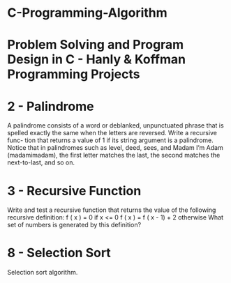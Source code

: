 # C-Programming-Algorithm
# Problem Solving and Program Design in C - Hanly & Koffman Programming Projects


# 2 - Palindrome 
A palindrome consists of a word or deblanked, unpunctuated phrase that is
spelled exactly the same when the letters are reversed. Write a recursive func-
tion that returns a value of 1 if its string argument is a palindrome. Notice that in
palindromes such as level, deed, sees, and Madam I’m Adam (madamimadam),
the first letter matches the last, the second matches the next-to-last, and so on.

# 3 - Recursive Function

Write and test a recursive function that returns the value of the following
recursive definition:
f ( x ) = 0                     if x <= 0
f ( x ) = f ( x - 1) + 2        otherwise
What set of numbers is generated by this definition?

# 8 - Selection Sort
Selection sort algorithm.
